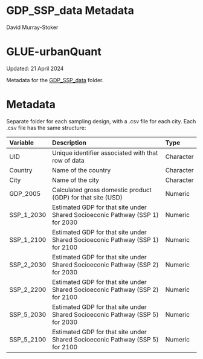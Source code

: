 GDP\_SSP\_data Metadata
================
David Murray-Stoker

# GLUE-urbanQuant

Updated: 21 April 2024

Metadata for the [GDP_SSP_data](https://github.com/dmurraystoker/GLUE-urbanQuant/tree/main/data/GDP_SSP_data) folder.

# Metadata

Separate folder for each sampling design, with a .csv file for each city. Each .csv file has the same structure:

| Variable   | Description                                             | Type      | 
|:-----------|:--------------------------------------------------------|:----------|
| UID | Unique identifier associated with that row of data | Character |
| Country | Name of the country | Character |
| City | Name of the city | Character |
| GDP\_2005 | Calculated gross domestic product (GDP) for that site (USD) | Numeric |
| SSP\_1\_2030 | Estimated GDP for that site under Shared Socioeconic Pathway (SSP 1) for 2030 | Numeric |
| SSP\_1\_2100 | Estimated GDP for that site under Shared Socioeconic Pathway (SSP 1) for 2100 | Numeric |
| SSP\_2\_2030 | Estimated GDP for that site under Shared Socioeconic Pathway (SSP 2) for 2030 | Numeric |
| SSP\_2\_2200 | Estimated GDP for that site under Shared Socioeconic Pathway (SSP 2) for 2100 | Numeric |
| SSP\_5\_2030 | Estimated GDP for that site under Shared Socioeconic Pathway (SSP 5) for 2030 | Numeric |
| SSP\_5\_2100 | Estimated GDP for that site under Shared Socioeconic Pathway (SSP 5) for 2100 | Numeric |
